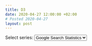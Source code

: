 ```yaml
---
title: D3
date: 2020-04-27 12:00:00 +02:00
# Posted 2020-04-27
layout: post
---
```

<link href="https://mxbu.github.io/logbook/public/css/google/stylesheet.css" rel="stylesheet" type="text/css">
<script type="text/javascript" src="https://d3js.org/d3.v3.min.js"></script>
<script type="text/javascript" src="https://ajax.googleapis.com/ajax/libs/jquery/1.9.1/jquery.min.js"></script>
<script type="text/javascript" src="https://mxbu.github.io/logbook/public/js/google-trend/jquery.tipsy.js"></script>

<p id="menu" class="menuchoice">Select series: <select>
<option value="val1">Google Search Statistics</option>
<option value="val2">BTC/EUR</option>
<option value="val3">ETH/EUR</option>
<option value="val4">ZEC/EUR</option>
</select>
<script type="text/javascript" src="https://mxbu.github.io/logbook/public/js/google-trend/google-graph.js"></script>
<div id="graphic"> </div>